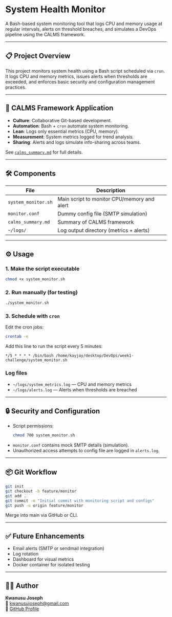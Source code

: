 
# System Health Monitor

A Bash-based system monitoring tool that logs CPU and memory usage at regular intervals, alerts on threshold breaches, and simulates a DevOps pipeline using the CALMS framework.

---

## 📋 Project Overview

This project monitors system health using a Bash script scheduled via `cron`. It logs CPU and memory metrics, issues alerts when thresholds are exceeded, and enforces basic security and configuration management practices.

---

## 🧠 CALMS Framework Application

- **Culture**: Collaborative Git-based development.  
- **Automation**: Bash + `cron` automate system monitoring.  
- **Lean**: Logs only essential metrics (CPU, memory).  
- **Measurement**: System metrics logged for trend analysis.  
- **Sharing**: Alerts and logs simulate info-sharing across teams.

See [`calms_summary.md`](./calms_summary.md) for full details.

---

## 🛠️ Components

| File                | Description                                  |
|---------------------|----------------------------------------------|
| `system_monitor.sh`  | Main script to monitor CPU/memory and alert  |
| `monitor.conf`       | Dummy config file (SMTP simulation)           |
| `calms_summary.md`   | Summary of CALMS framework                     |
| `~/logs/`            | Log output directory (metrics + alerts)       |

---

## ⚙️ Usage

### 1. Make the script executable
```bash
chmod +x system_monitor.sh
```

### 2. Run manually (for testing)
```bash
./system_monitor.sh
```

### 3. Schedule with `cron`

Edit the cron jobs:
```bash
crontab -e
```

Add this line to run the script every 5 minutes:
```
*/5 * * * * /bin/bash /home/kayjay/desktop/DevOps/week1-challenge/system_monitor.sh
```

### Log files
- `~/logs/system_metrics.log` — CPU and memory metrics  
- `~/logs/alerts.log` — Alerts when thresholds are breached

---

## 🔒 Security and Configuration

- Script permissions:  
  ```bash
  chmod 700 system_monitor.sh
  ```
- `monitor.conf` contains mock SMTP details (simulation).  
- Unauthorized access attempts to config file are logged in `alerts.log`.

---

## 📦 Git Workflow

```bash
git init
git checkout -b feature/monitor
git add .
git commit -m "Initial commit with monitoring script and configs"
git push -u origin feature/monitor
```

Merge into main via GitHub or CLI.

---

## ✅ Future Enhancements

- Email alerts (SMTP or sendmail integration)  
- Log rotation  
- Dashboard for visual metrics  
- Docker container for isolated testing  

---

## 🧑‍💻 Author

**Kwanusu Joseph**  
📧 kwanusujoseph@gmail.com  
🔗 [GitHub Profile](https://github.com/Kwanusu)
